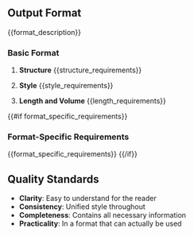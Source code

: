 ## Output Format

{{format_description}}

### Basic Format

1. **Structure**
   {{structure_requirements}}

2. **Style**
   {{style_requirements}}

3. **Length and Volume**
   {{length_requirements}}

{{#if format_specific_requirements}}
### Format-Specific Requirements

{{format_specific_requirements}}
{{/if}}

## Quality Standards

- **Clarity**: Easy to understand for the reader
- **Consistency**: Unified style throughout
- **Completeness**: Contains all necessary information
- **Practicality**: In a format that can actually be used